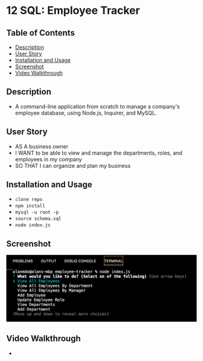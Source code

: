 # 12 SQL: Employee Tracker

## Table of Contents

- [Description](#description)
- [User Story](#user-story)
- [Installation and Usage](#installation-and-usage)
- [Screenshot](#screenshot)
- [Video Walkthrough](#video-walkthrough)

## Description

- A command-line application from scratch to manage a company's employee database, using Node.js, Inquirer, and MySQL.

## User Story

- AS A business owner
- I WANT to be able to view and manage the departments, roles, and employees in my company
- SO THAT I can organize and plan my business

## Installation and Usage

- `clone repo`
- `npm install`
- `mysql -u root -p`
- `source schema.sql`
- `node index.js`

## Screenshot

![screenshot](https://github.com/AMDWorkspace/employee-tracker/blob/main/Assets/photos/employee-tracker-screenshot.jpg)

## Video Walkthrough

-
